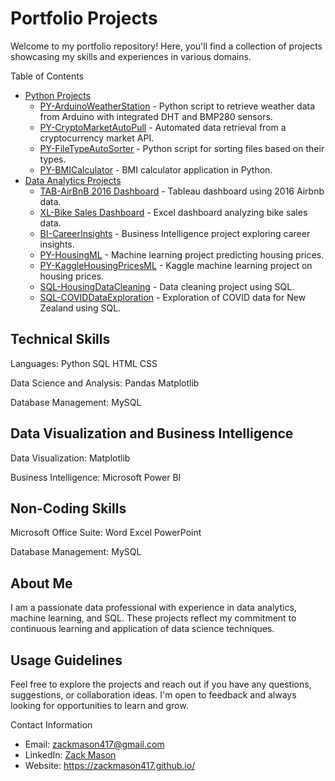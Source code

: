 # Portfolio Projects

Welcome to my portfolio repository! Here, you'll find a collection of projects showcasing my skills and experiences in various domains.

Table of Contents
- [Python Projects](https://github.com/ZackMason417/Portfolio-Projects-/tree/main/Python%20Scripts)
  - [PY-ArduinoWeatherStation](https://github.com/ZackMason417/Portfolio-Projects-/tree/main/Python%20Scripts/Arduino%20Weather%20Station) - Python script to retrieve weather data from Arduino with integrated DHT and BMP280 sensors.
  - [PY-CryptoMarketAutoPull](https://github.com/ZackMason417/Portfolio-Projects-/tree/main/Python%20Scripts/CryptoMarketAutoPull) - Automated data retrieval from a cryptocurrency market API.
  - [PY-FileTypeAutoSorter](https://github.com/ZackMason417/Portfolio-Projects-/tree/main/Python%20Scripts/FileTypeAutoSorter) - Python script for sorting files based on their types.
  - [PY-BMICalculator](https://github.com/ZackMason417/Portfolio-Projects-/tree/main/Python%20Scripts/BMI%20Calculator) - BMI calculator application in Python.
- [Data Analytics Projects](https://github.com/ZackMason417/Portfolio-Projects-/tree/main/Data%20Analytics)
  - [TAB-AirBnB 2016 Dashboard](https://github.com/ZackMason417/Portfolio-Projects-/tree/main/Data%20Analytics/Dashboards/Airbnb%20Dashboard%20Tab) - Tableau dashboard using 2016 Airbnb data.
  - [XL-Bike Sales Dashboard](https://github.com/ZackMason417/Portfolio-Projects-/tree/main/Data%20Analytics/Dashboards/BikerRent%20Dashboard%20Excel) - Excel dashboard analyzing bike sales data.
  - [BI-CareerInsights](https://github.com/ZackMason417/Portfolio-Projects-/tree/main/Data%20Analytics/Dashboards/CarrerInsights%20BI) - Business Intelligence project exploring career insights.
  - [PY-HousingML](https://github.com/ZackMason417/Portfolio-Projects-/tree/main/Data%20Analytics/Machine-Learning/HousingPrediction) - Machine learning project predicting housing prices.
  - [PY-KaggleHousingPricesML](https://github.com/ZackMason417/Portfolio-Projects-/tree/main/Data%20Analytics/Machine-Learning/Kaggle%20Housing%20Comp) - Kaggle machine learning project on housing prices.
  - [SQL-HousingDataCleaning](https://github.com/ZackMason417/Portfolio-Projects-/tree/main/Data%20Analytics/SQL/Housing%20Cleaning) - Data cleaning project using SQL.
  - [SQL-COVIDDataExploration](https://github.com/ZackMason417/Portfolio-Projects-/tree/main/Data%20Analytics/SQL/Covid%20Explore) - Exploration of COVID data for New Zealand using SQL.

## Technical Skills

Languages:
Python
SQL
HTML
CSS

Data Science and Analysis:
Pandas
Matplotlib


Database Management:
MySQL

## Data Visualization and Business Intelligence

Data Visualization:
Matplotlib

Business Intelligence:
Microsoft Power BI

## Non-Coding Skills

Microsoft Office Suite:
Word
Excel
PowerPoint

Database Management:
MySQL

## About Me

I am a passionate data professional with experience in data analytics, machine learning, and SQL. These projects reflect my commitment to continuous learning and application of data science techniques.

## Usage Guidelines

Feel free to explore the projects and reach out if you have any questions, suggestions, or collaboration ideas. I'm open to feedback and always looking for opportunities to learn and grow.

Contact Information
- Email: zackmason417@gmail.com
- LinkedIn: [Zack Mason](https://www.linkedin.com/in/zack-mason-8a901828b/)
- Website: https://zackmason417.github.io/
